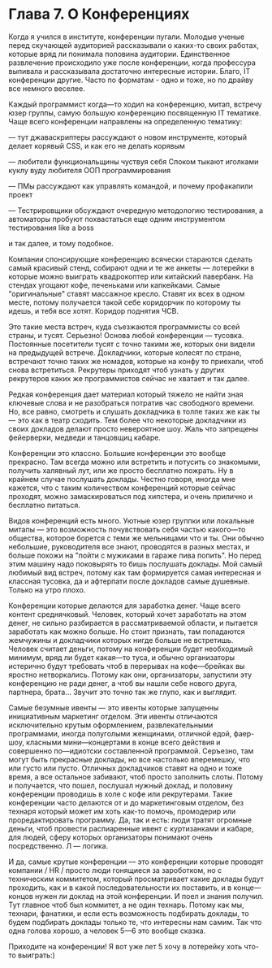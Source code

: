 # Глава 7. О Конференциях

Когда я учился в институте, конференции пугали. Молодые ученые перед скучающей аудиторией рассказывали о каких-то своих работах, которые вряд ли понимала половина аудитории. Единственное развлечение происходило уже после конференции, когда профессура выпивала и рассказывала достаточно интересные истории. Благо, IT конференции другие. Часто по форматам - одно и тоже, но по драйву все немного веселее.

Каждый программист когда—то ходил на конференцию, митап, встречу юзер группы, самую большую конференцию посвященную IT тематике. Чаще всего конференции направлены на определенную тематику:

— тут джаваскриптеры рассуждают о новом инструменте, который делает корявый CSS, и как его не делать корявым

— любители функциональщины чуствуя себя Споком тыкают иголками куклу вуду любителя ООП программирования

— ПМы рассуждают как управлять командой, и почему профакапили проект

— Тестрировщики обсуждают очередную методологию тестирования, а автоматоры пробуют похвастаться еще одним инструментом тестирования like a boss

и так далее, и тому подобное.

Компании спонсирующие конференцию всячески стараются сделать самый красивый стенд, собирают одни и те же анкеты — лотерейки в которые можно выиграть квадрокоптер или китайский павербанк. На стендах угощают кофе, печеньками или капкейками. Самые "оригинальные" ставят массажное кресло. Ставят их всех в одном месте, потому получается такой себе коридорчик по которому ты идешь, и тебя все хотят. Коридор поднятия ЧСВ.

Это такие места встреч, куда съезжаются программисты со всей страны, и тусят. Серьезно! Основа любой конференции — тусовка. Постоянные посетители тусят с точно такими же, которых они видели на предыдущей встрече. Докладчики, которые колесят по стране, встречают точно таких же номадов, которые на конфу то приехали, чтоб снова встретиться. Рекрутеры приходят чтоб узнать у других рекрутеров каких же программистов сейчас не хватает и так далее.

Редкая конференция дает материал который тяжело не найти зная ключевые слова и не разобраться потратив час свободного времени. Но, все равно, смотреть и слушать докладчика в толпе таких же как ты — это как в театр сходить. Тем более что некоторые докладчики из своих докладов делают просто невероятное шоу. Жаль что запрещены фейерверки, медведи и танцовщиц кабаре.

Конференции это классно. Большие конференции это вообще прекрасно. Там всегда можно или встретить и потусить со знакомыми, получить халявный лут, или же просто бесплатно пожрать. Ну в крайнем случае послушать доклады. Честно говоря, иногда мне кажется, что с таким количеством конференций которые сейчас проходят, можно замаскироваться под хипстера, и очень прилично и бесплатно питаться.

Видов конференций есть много. Уютные юзер группки или локальные митапы — это возможность почувствовать себя частью какого—то общества, которое борется с теми же мельницами что и ты. Они обычно небольшие, руководителя все знают, проводятся в разных местах, и больше похожи на "пойти с мужиками в гараже пива попить". Но перед этим машину надо поковырять то бишь послушать доклады. Мой самый любимый вид встреч, потому как там формируется самая интересная и классная тусовка, да и афтерпати после докладов самые душевные. Только на утро плохо.

Конференции которые делаются для заработка денег. Чаще всего контент среднячковый. Человек, который хочет заработать на этом денег, не сильно разбирается в рассматриваемой области, и пытается заработать как можно больше. Но стоит признать, там попадаются жемчужины и докладчики которых нигде больше не встретишь. Человек считает деньги, потому на конференции будет необходимый минимум, вряд ли будет какая—то туса, и обычно организаторы истерично будут требовать чтоб в перерывах на кофе—брейках вы яростно нетворкались. Потому как они, организаторы, запустили эту конференцию не ради денег, а чтоб вы нашли себе нового друга, партнера, брата... Звучит это точно так же глупо, как и выглядит.

Самые безумные ивенты — это ивенты которые запущенны инициативным маркетинг отделом. Эти ивенты отличаются исключительно крутым оформлением, развлекательными программами, иногда полуголыми женщинами, отличной едой, фаер-шоу, класными мини—концертами в конце всего действия и совершенно по—идиотски составленной программой. Серъезно, там могут быть прекрасные доклады, но все настолько вперемешку, что или густо или пусто. Отличных докладчиков ставят на одно и тоже время, а все остальное забивают, чтоб просто заполнить слоты. Потому и получается, что пошел, послушал нужный доклад, и половину конференции проводишь в холе с кофе или рекрутерами. Такие конференции часто делаются от и до маркетинговым отделом, без технаря который может им хоть как-то помочь, промодерир или проредактировать программу. Да, так и есть: люди тратят огромные деньги, чтоб провести распиаренные ивент с куртизанками и кабаре, для людей, сферу которых организаторы понимают очень посредственно. Л — логика.

И да, самые крутые конференции — это конференции которые проводят компании / HR / просто люди гонящиеся за зароботком, но с техническим коммитетом, который просматривает какие доклады будут проходить, как и в какой последовательности их поставить, и в конце—концов нужен ли доклад на этой конференции. И поел и знания получил. Тут главное чтоб был коммитет, а не один технарь. Потому как мы, технари, фанатики, и если есть возможность подбирать доклады, то будем подбирать доклады только те, что интересны нам самим. Так что одна голова хорошо, а человек 5—6 это вообще сказка.

Приходите на конференции! Я вот уже лет 5 хочу в лотерейку хоть что-то выиграть:)